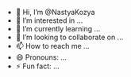 - 👋 Hi, I’m @NastyaKozya
- 👀 I’m interested in ...
- 🌱 I’m currently learning ...
- 💞️ I’m looking to collaborate on ...
- 📫 How to reach me ...
- 😄 Pronouns: ...
- ⚡ Fun fact: ...

<!---
NastyaKozya/NastyaKozya is a ✨ special ✨ repository because its `README.md` (this file) appears on your GitHub profile.
You can click the Preview link to take a look at your changes.
--->

